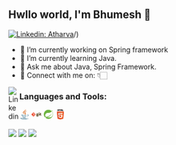 ## Hwllo world, I'm Bhumesh 👋

[![Linkedin: Atharva](https://img.shields.io/badge/-Bhumesh-blue?style=flat-square&logo=Linkedin&logoColor=white&link=https://www.linkedin.com/in/bhumesh-polaswar-322829172/)](https://www.linkedin.com/in/bhumesh-polaswar-322829172)/)
<br/>
- 🔭 I’m currently working on Spring framework
- 🌱 I’m currently learning Java.
- 💬 Ask me about Java, Spring Framework.
- 📲 Connect with me on:  👇🏻

<!-----Social Profile Buttons------>
<a href="https://www.linkedin.com/in/bhumesh-polaswar-322829172/">
  <img align="left" alt="Linkedin" width="22px" src="https://cdn.jsdelivr.net/npm/simple-icons@v3/icons/linkedin.svg" />
</a>

<!-----GitHub Octocat------>

### Languages and Tools:

<!-----Languages and Tools------>

<code><img height="20" src="https://raw.githubusercontent.com/github/explore/80688e429a7d4ef2fca1e82350fe8e3517d3494d/topics/java/java.png"></code>
<code><img height="20" src="https://raw.githubusercontent.com/github/explore/80688e429a7d4ef2fca1e82350fe8e3517d3494d/topics/git/git.png"></code>
<code><img height="20" src="https://raw.githubusercontent.com/github/explore/80688e429a7d4ef2fca1e82350fe8e3517d3494d/topics/spring/spring.png"></code>
<code><img height="20" src="https://raw.githubusercontent.com/github/explore/80688e429a7d4ef2fca1e82350fe8e3517d3494d/topics/html/html.png"></code>

<!-----Top Languages------>

<img align="center" src="https://github-readme-stats.vercel.app/api/top-langs/?username=bpolaswar&theme=dark" />

<!-----GitHub Stats------>

<img align="center" src = "https://github-readme-stats.vercel.app/api?username=bpolaswar&&show_icons=true&title_color=ffffff&icon_color=bb2acf&text_color=daf7dc&bg_color=151515">

<!-----Projects------>

<a href="https://github.com/bpolaswar/orangeneedle">
 <img align="center" src="https://github-readme-stats.vercel.app/api/pin/?username=bpolaswar&repo=orangeneedle&theme=dark" />
</a>


